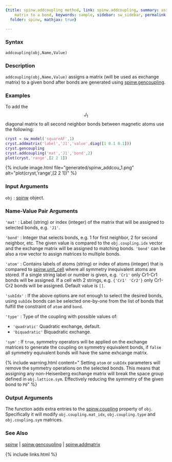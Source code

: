 ```yaml
---
{title: spinw.addcoupling method, link: spinw.addcoupling, summary: assigns an exchange
    matrix to a bond, keywords: sample, sidebar: sw_sidebar, permalink: spinw_addcoupling,
  folder: spinw, mathjax: true}

---
```

  
### Syntax
  
`addcoupling(obj,Name,Value)`
  
### Description
  
`addcoupling(obj,Name,Value)` assigns a matrix (will be used as exchange
matrix) to a given bond after bonds are generated using
[spinw.gencoupling](spinw_gencoupling).
  
### Examples
  
To add the $$J_1$$ diagonal matrix to all second neighbor bonds
between magnetic atoms use the following:
 
```matlab
cryst = sw_model('squareAF',1)
cryst.addmatrix('label','J1','value',diag([1 0.1 0.1]))
cryst.gencoupling
cryst.addcoupling('mat','J1','bond',2)
plot(cryst,'range',[2 2 1])
```
 
{% include image.html file="generated/spinw_addcou_1.png" alt="plot(cryst,'range',[2 2 1])" %}
  
### Input Arguments
  
`obj`
: [spinw](spinw) object.
  
### Name-Value Pair Arguments
  
`'mat'`
: Label (string) or index (integer) of the matrix that will be assigned to
  selected bonds, e.g. `'J1'`.
  
`'bond'`
: Integer that selects bonds, e.g. 1 for first neighbor, 2 for second
  neighbor, etc. The given value is compared to the `obj.coupling.idx`
  vector and the exchange matrix will be assigned to matching bonds.
  `'bond'` can be also a row vector to assign matrices to multiple bonds.
  
`'atom'`
: Contains labels of atoms (string) or index of atoms (integer) that is
  compared to [spinw.unit_cell](spinw_unit_cell) where all symmetry inequivalent atoms are
  stored. If a single string label or number is given, e.g. `'Cr1'` only
  Cr1-Cr1 bonds will be assigned. If a cell with 2 strings, e.g. `{'Cr1'
  'Cr2'}` only Cr1-Cr2 bonds will be assigned. Default value is `[]`.
  
`'subIdx'`
: If the above options are not enough to select the desired
  bonds, using `subIdx` bonds can be selected one-by-one from
  the list of bonds that fulfill the constraint of `atom` and `bond`.
  
`'type'`
: Type of the coupling with possible values of:
  * `'quadratic'`     Quadratic exchange, default.
  * `'biquadratic'`   Biquadratic exchange.
  
`'sym'`
: If `true`, symmetry operators will be applied on the exchange
  matrices to generate the coupling on symmetry equivalent
  bonds, if `false` all symmetry equivalent bonds will have the
  same exhcange matrix.
  
{% include warning.html content=" Setting `atom` or `subIdx` parameters will remove the symmetry
operations on the selected bonds. This means that assigning any
non-Heisenberg exchange matrix will break the space group defined in
`obj.lattice.sym`. Effectively reducing the symmetry of the given bond to
`P0`" %}
 
### Output Arguments
  
The function adds extra entries to the [spinw.coupling](spinw_coupling) property of
`obj`. Specifically it will modify `obj.coupling.mat_idx`,
`obj.coupling.type` and `obj.coupling.sym` matrices.
  
### See Also
  
[spinw](spinw) \| [spinw.gencoupling](spinw_gencoupling) \| [spinw.addmatrix](spinw_addmatrix)

{% include links.html %}
